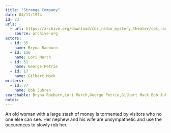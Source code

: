 ```yaml
---
title: "Strange Company"
date: 04/11/1974
id: 73
urls: 
  - url: https://archive.org/download/cbs_radio_mystery_theater/cbs_radio_mystery_theater-0051-0100.zip/cbs_radio_mystery_theater-0051-0100%2Fcbsrmt_0073_strange_company.mp3
    source: archive-org
actors:  
  - id: 35
    name: Bryna Raeburn  
  - id: 116
    name: Lori March  
  - id: 51
    name: George Petrie  
  - id: 17
    name: Gilbert Mack
writers:  
  - id: 77
    name: Bob Juhren
searchable: Bryna Raeburn,Lori March,George Petrie,Gilbert Mack Bob Juhren
notes:  
---
```

An old woman with a large stash of money is tormented by visitors who no one else can see. Her nephew and his wife are unsympathetic and use the occurences to slowly rob her.